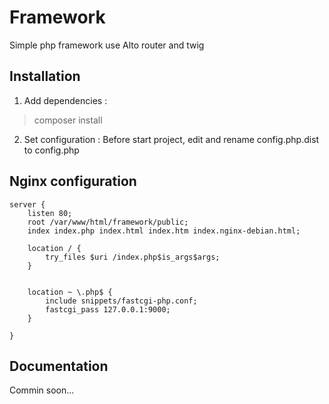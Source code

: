 # Framework

Simple php framework use Alto router and twig

## Installation

1. Add dependencies : 

> composer install 

2. Set configuration : 
Before start project, edit and rename config.php.dist to config.php


## Nginx configuration

```nginx
server {
    listen 80;
    root /var/www/html/framework/public;
    index index.php index.html index.htm index.nginx-debian.html;
        
    location / {
        try_files $uri /index.php$is_args$args;
    }


    location ~ \.php$ {
        include snippets/fastcgi-php.conf;
        fastcgi_pass 127.0.0.1:9000;
    }

}
```

## Documentation

Commin soon...